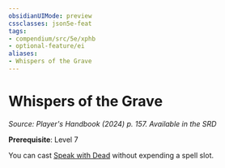 ```yaml
---
obsidianUIMode: preview
cssclasses: json5e-feat
tags:
- compendium/src/5e/xphb
- optional-feature/ei
aliases:
- Whispers of the Grave
---
```

# Whispers of the Grave
*Source: Player's Handbook (2024) p. 157. Available in the <span title='Systems Reference Document (5.2)'>SRD</span>*  

**Prerequisite**: Level 7

You can cast [Speak with Dead](/3-Mechanics/CLI/spells/speak-with-dead-xphb.md) without expending a spell slot.